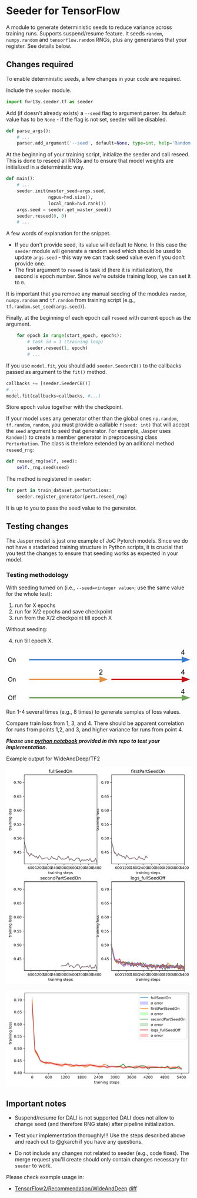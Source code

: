 # Seeder for TensorFlow

A module to generate deterministic seeds to reduce variance across training runs. Supports suspend/resume feature.
It seeds `random`, `numpy.random` and `tensorflow.random` RNGs, plus any generataros that your register. See details below.

## Changes required

To enable deterministic seeds, a few changes in your code are required.

Include the `seeder` module.
```python
import fwr13y.seeder.tf as seeder
```

Add (if doesn't already exists) a `--seed` flag to argument parser. Its default value has to be `None` - if the flag is not set, seeder will be disabled.
```python
def parse_args():
    # ...
    parser.add_argument('--seed', default=None, type=int, help='Random seed')
```

At the beginning of your training script, initialize the seeder and call reseed. This is done to reseed all RNGs and to ensure that model weights are initialized in a deterministic way.
```python
def main():
    # ...
    seeder.init(master_seed=args.seed,
                ngpus=hvd.size(),
                local_rank=hvd.rank())
    args.seed = seeder.get_master_seed()
    seeder.reseed(0, 0)
    # ...
```
A few words of explanation for the snippet.
* If you don't provide seed, its value will default to None. In this case the `seeder` module will generate a random seed which should be used to update `args.seed` - this way we can track seed value even if you don't provide one.
* The first argument to `reseed` is task id (here it is initialization), the second is epoch number. Since we're outside training loop, we can set it to `0`.

It is important that you remove any manual seeding of the modules `random`, `numpy.random` and `tf.random` from training script (e.g., `tf.random.set_seed(args.seed)`).

Finally, at the beginning of each epoch call `reseed` with current epoch as the argument.
```python
    for epoch in range(start_epoch, epochs):
        # task id = 1 (training loop)
        seeder.reseed(1, epoch)
        # ...
```

If you use `model.fit`, you should add `seeder.SeederCB()` to the callbacks passed as argument to the `fit()` method.
```python
callbacks += [seeder.SeederCB()]
# ...
model.fit(callbacks=callbacks, #...)
```

Store epoch value together with the checkpoint.

If your model uses any generator other than the global ones `np.random`, `tf.random`, `random`, you must provide a callable `f(seed: int)` that will accept the `seed` argument to seed that generator. For example, Jasper uses `Random()` to create a member generator in preprocessing class `Perturbation`. The class is therefore extended by an aditional method `reseed_rng`:

```python
def reseed_rng(self, seed):
    self._rng.seed(seed)
```
The method is registered in `seeder`:

```python
for pert in train_dataset.perturbations:
    seeder.register_generator(pert.reseed_rng)
```

It is up to you to pass the seed value to the generator.


## Testing changes

The Jasper model is just one example of JoC Pytorch models. Since we do not have a stadarized training structure in Python scripts, it is crucial that you test the changes to ensure that seeding works as expected in your model.

### Testing methodology

With seeding turned on (i.e., `--seed=<integer value>`; use the same value for the whole test):

1.  run for X epochs
2.  run for X/2 epochs and save checkpoint
3.  run from the X/2 checkpoint till epoch X

Without seeding:

4.  run till epoch X.

![Testing methodology](./figures_tf2/experiments.png)

Run 1-4 several times (e.g., 8 times) to generate samples of loss values.

Compare train loss from 1, 3, and 4. There should be apparent correlation for runs from points 1,2, and 3, and higher variance for runs from point 4.

__*Please use [python notebook](./plot_losses/plot_losses.ipynb) provided in this repo to test your implementation.*__

Example output for WideAndDeep/TF2

![Tests 1-4](./figures_tf2/test1_tf2.png)

![Tests 1-4 overlay](./figures_tf2/test2_tf2.png)

## Important notes

* Suspend/resume for DALI is not supported
DALI does not allow to change seed (and therefore RNG state) after pipeline initialization.

* Test your implementation thoroughly!!! Use the steps described above and reach out to @gkarch if you have any questions.

* Do not include any changes not related to seeder (e.g., code fixes). The merge request you'll create should only contain changes necessary for `seeder` to work.

Please check example usage in:
* [TensorFlow2/Recommendation/WideAndDeep](https://gitlab-master.nvidia.com/dl/JoC/examples/-/tree/seeder/wd2/tf2/public/TensorFlow2/Recommendation/WideAndDeep) [diff](https://gitlab-master.nvidia.com/dl/JoC/examples/-/merge_requests/747/diffs)
